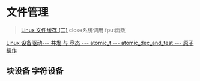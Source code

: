 # 文件管理

> [Linux 文件缓存 (二)](https://www.cnblogs.com/lailailai/p/4509654.html)  close系统调用 fput函数

[Linux 设备驱动--- 并发 与 竞态 --- atomic_t --- atomic_dec_and_test --- 原子操作](https://blog.csdn.net/yikai2009/article/details/8650221)



## 块设备 字符设备

